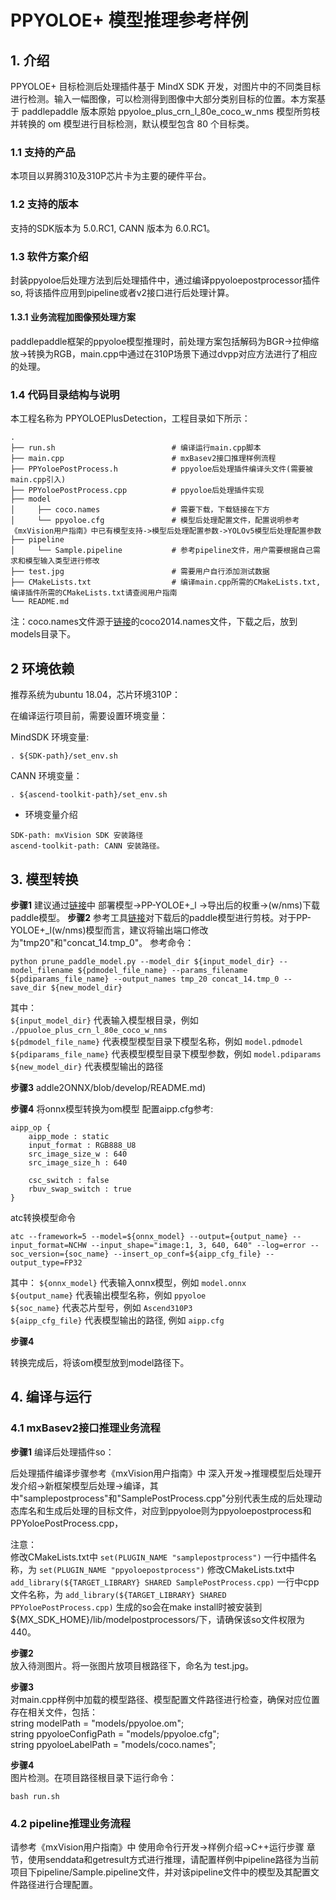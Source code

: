 # PPYOLOE+ 模型推理参考样例
## 1. 介绍

PPYOLOE+ 目标检测后处理插件基于 MindX SDK 开发，对图片中的不同类目标进行检测。输入一幅图像，可以检测得到图像中大部分类别目标的位置。本方案基于 paddlepaddle 版本原始 ppyoloe_plus_crn_l_80e_coco_w_nms 模型所剪枝并转换的 om 模型进行目标检测，默认模型包含 80 个目标类。

### 1.1 支持的产品

本项目以昇腾310及310P芯片卡为主要的硬件平台。


### 1.2 支持的版本

支持的SDK版本为 5.0.RC1, CANN 版本为 6.0.RC1。


### 1.3 软件方案介绍 

封装ppyoloe后处理方法到后处理插件中，通过编译ppyoloepostprocessor插件so, 将该插件应用到pipeline或者v2接口进行后处理计算。

#### 1.3.1 业务流程加图像预处理方案

paddlepaddle框架的ppyoloe模型推理时，前处理方案包括解码为BGR->拉伸缩放->转换为RGB，main.cpp中通过在310P场景下通过dvpp对应方法进行了相应的处理。                            

### 1.4 代码目录结构与说明

本工程名称为 PPYOLOEPlusDetection，工程目录如下所示：
```
.
├── run.sh                          # 编译运行main.cpp脚本
├── main.cpp                        # mxBasev2接口推理样例流程
├── PPYoloePostProcess.h            # ppyoloe后处理插件编译头文件(需要被main.cpp引入)
├── PPYoloePostProcess.cpp          # ppyoloe后处理插件实现
├── model
│     ├── coco.names                # 需要下载，下载链接在下方
│     └── ppyoloe.cfg               # 模型后处理配置文件，配置说明参考《mxVision用户指南》中已有模型支持->模型后处理配置参数->YOLOv5模型后处理配置参数
├── pipeline
│     └── Sample.pipeline           # 参考pipeline文件，用户需要根据自己需求和模型输入类型进行修改
├── test.jpg                        # 需要用户自行添加测试数据
├── CMakeLists.txt                  # 编译main.cpp所需的CMakeLists.txt, 编译插件所需的CMakeLists.txt请查阅用户指南  
└── README.md

```

注：coco.names文件源于[链接](../Collision/model/coco.names)的coco2014.names文件，下载之后，放到models目录下。



## 2 环境依赖

推荐系统为ubuntu 18.04，芯片环境310P：

在编译运行项目前，需要设置环境变量：

MindSDK 环境变量:

```
. ${SDK-path}/set_env.sh
```

CANN 环境变量：

```
. ${ascend-toolkit-path}/set_env.sh
```

- 环境变量介绍

```
SDK-path: mxVision SDK 安装路径
ascend-toolkit-path: CANN 安装路径。
```  

## 3. 模型转换

**步骤1** 
建议通过[链接](https://github.com/PaddlePaddle/PaddleYOLO/blob/develop/docs/MODEL_ZOO_cn.md#PP-YOLOE)中 部署模型->PP-YOLOE+_l ->导出后的权重->(w/nms)下载paddle模型。
**步骤2** 
参考工具[链接](https://github.com/PaddlePaddle/Paddle2ONNX/tree/develop/tools/paddle)对下载后的paddle模型进行剪枝。对于PP-YOLOE+_l(w/nms)模型而言，建议将输出端口修改为"tmp20"和"concat_14.tmp_0"。
参考命令：
```
python prune_paddle_model.py --model_dir ${input_model_dir} --model_filename ${pdmodel_file_name} --params_filename ${pdiparams_file_name} --output_names tmp_20 concat_14.tmp_0 --save_dir ${new_model_dir}
```    
其中：  
```${input_model_dir}``` 代表输入模型根目录，例如 ```./ppuoloe_plus_crn_l_80e_coco_w_nms```   
```${pdmodel_file_name}``` 代表模型模型目录下模型名称，例如 ```model.pdmodel```   
```${pdiparams_file_name}``` 代表模型模型目录下模型参数，例如 ```model.pdiparams```   
```${new_model_dir}``` 代表模型输出的路径     

**步骤3**   addle2ONNX/blob/develop/README.md)

**步骤4** 
将onnx模型转换为om模型
配置aipp.cfg参考:
```
aipp_op {
    aipp_mode : static
    input_format : RGB888_U8
    src_image_size_w : 640
    src_image_size_h : 640

    csc_switch : false
    rbuv_swap_switch : true
}
```
atc转换模型命令
```
atc --framework=5 --model=${onnx_model} --output={output_name} --input_format=NCHW --input_shape="image:1, 3, 640, 640" --log=error --soc_version={soc_name} --insert_op_conf=${aipp_cfg_file} --output_type=FP32
```
其中：
```${onnx_model}``` 代表输入onnx模型，例如 ```model.onnx```    
```${output_name}``` 代表输出模型名称，例如 ```ppyoloe```    
```${soc_name}``` 代表芯片型号，例如 ```Ascend310P3```    
```${aipp_cfg_file}``` 代表模型输出的路径, 例如 ```aipp.cfg```     

**步骤4** 

转换完成后，将该om模型放到model路径下。

## 4. 编译与运行

### 4.1 mxBasev2接口推理业务流程

**步骤1** 编译后处理插件so：  

后处理插件编译步骤参考《mxVision用户指南》中 深入开发->推理模型后处理开发介绍->新框架模型后处理->编译，其中"samplepostprocess"和"SamplePostProcess.cpp"分别代表生成的后处理动态库名和生成后处理的目标文件，对应到ppyoloe则为ppyoloepostprocess和PPYoloePostProcess.cpp，

注意：  
修改CMakeLists.txt中 ```set(PLUGIN_NAME "samplepostprocess")``` 一行中插件名称，为 ```set(PLUGIN_NAME "ppyoloepostprocess")```
修改CMakeLists.txt中 ```add_library(${TARGET_LIBRARY} SHARED SamplePostProcess.cpp)``` 一行中cpp文件名称，为 ```add_library(${TARGET_LIBRARY} SHARED PPYoloePostProcess.cpp)```
生成的so会在make install时被安装到${MX_SDK_HOME}/lib/modelpostprocessors/下，请确保该so文件权限为440。

**步骤2**  
放入待测图片。将一张图片放项目根路径下，命名为 test.jpg。

**步骤3**   
对main.cpp样例中加载的模型路径、模型配置文件路径进行检查，确保对应位置存在相关文件，包括：  
string modelPath = "models/ppyoloe.om";  
string ppyoloeConfigPath = "models/ppyoloe.cfg";  
string ppyoloeLabelPath = "models/coco.names";  

**步骤4**   
图片检测。在项目路径根目录下运行命令：

```
bash run.sh
```     
### 4.2 pipeline推理业务流程

请参考《mxVision用户指南》中 使用命令行开发->样例介绍->C++运行步骤 章节，使用senddata和getresult方式进行推理，请配置样例中pipeline路径为当前项目下pipeline/Sample.pipeline文件，并对该pipeline文件中的模型及其配置文件路径进行合理配置。
